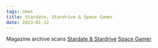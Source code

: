 ```yaml
---
tags: news
title: Stardate, Stardrive & Space Gamer
date: 2023-01-12
---
```

Magazine archive scans [Stardate & Stardrive](https://mega.nz/folder/ciByWBJA#2ACULEIUYga-1iRYqyIvNg) [Space Gamer](https://mega.nz/folder/0z4EzISD#ORgLBC-VPqPM7TYMJ4e__A)